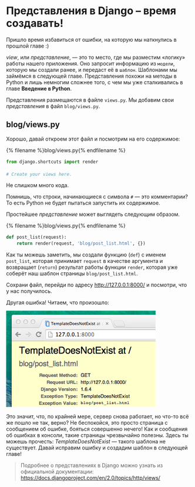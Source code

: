 # Представления в Django – время создавать!

Пришло время избавиться от ошибки, на которую мы наткнулись в прошлой главе :)

*view*, или *представление*, — это то место, где мы разместим «логику» работы нашего приложения. Оно запросит информацию из `модели`, которую мы создали ранее, и передаст её в `шаблон`. Шаблонами мы займёмся в следующей главе. Представления похожи на методы в Python и лишь немногим сложнее того, с чем мы уже сталкивались в главе __Введение в Python__.

Представления размещаются в файле `views.py`. Мы добавим свои *представления* в файл `blog/views.py`.

## blog/views.py

Хорошо, давай откроем этот файл и посмотрим на его содержимое:

{% filename %}blog/views.py{% endfilename %}
```python
from django.shortcuts import render

# Create your views here.
```

Не слишком много кода.

Помнишь, что строки, начинающиеся с символа `#` — это комментарии? То есть Python не будет пытаться запустить их содержимое.

 Простейшее *представление* может выглядеть следующим образом.

{% filename %}blog/views.py{% endfilename %}
```python
def post_list(request):
    return render(request, 'blog/post_list.html', {})
```

Как ты можешь заметить, мы создали функцию (`def`) с именем `post_list`, которая принимает `request` в качестве аргумента и возвращает (`return`) результат работы функции `render`, которая уже соберёт наш шаблон страницы `blog/post_list.html`.

Сохрани файл, перейди по адресу http://127.0.0.1:8000/ и посмотри, что у нас получилось.

Другая ошибка! Читаем, что произошло:

![Ошибка][1]

 [1]: images/error.png

Это значит, что, по крайней мере, сервер снова работает, но что-то всё же пошло не так, верно? Не беспокойся, это просто страница с сообщением об ошибке, бояться совершенно нечего! Как и сообщения об ошибках в консоли, такие страницы чрезвычайно полезны. Здесь ты можешь прочесть: *TemplateDoesNotExist* — такого шаблона не существует. Давай исправим ошибку и создадим шаблон в следующей главе!

> Подробнее о представлениях в Django можно узнать из официальной документации: https://docs.djangoproject.com/en/2.0/topics/http/views/
